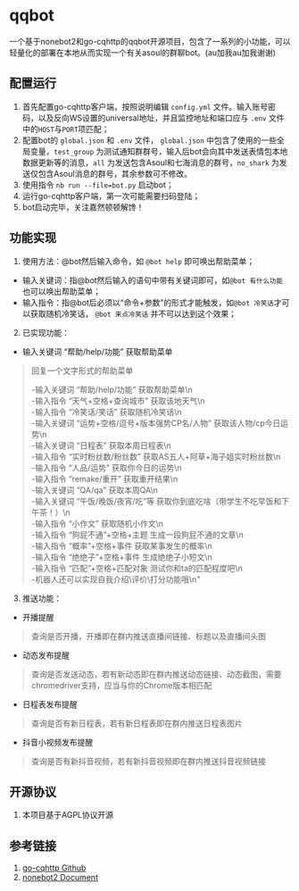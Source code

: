 # qqbot
一个基于nonebot2和go-cqhttp的qqbot开源项目，包含了一系列的小功能，可以轻量化的部署在本地从而实现一个有关asoul的群聊bot。(au加我au加我谢谢)


## 配置运行

1. 首先配置go-cqhttp客户端，按照说明编辑 `config.yml` 文件。输入账号密码，以及反向WS设置的universal地址，并且监控地址和端口应与 `.env` 文件中的`HOST`与`PORT`项匹配；
2. 配置bot的 `global.json` 和 `.env` 文件， `global.json` 中包含了使用的一些全局变量，`test_group` 为测试通知群群号，输入后bot会向其中发送表情包本地数据更新等的消息，`all` 为发送包含Asoul和七海消息的群号，`no_shark` 为发送仅包含Asoul消息的群号，其余参数可不修改。
3. 使用指令 `nb run --file=bot.py` 启动bot；
4. 运行go-cqhttp客户端，第一次可能需要扫码登陆；
5. bot启动完毕，关注嘉然顿顿解馋！

## 功能实现
1. 使用方法：@bot然后输入命令，如 `@bot help` 即可唤出帮助菜单；
- 输入关键词：指@bot然后输入的语句中带有关键词即可，如`@bot 有什么功能` 也可以唤出帮助菜单；
- 输入指令：指@bot后必须以“命令+参数”的形式才能触发，如`@bot 冷笑话`才可以获取随机冷笑话， `@bot 来点冷笑话` 并不可以达到这个效果；
2. 已实现功能：
  - 输入关键词 “帮助/help/功能” 获取帮助菜单
 > 回复一个文字形式的帮助菜单
 >
 > -输入关键词 “帮助/help/功能” 获取帮助菜单\n\
 > -输入指令   “天气+空格+查询城市” 获取该地天气\n\
 > -输入指令   “冷笑话/笑话” 获取随机冷笑话\n\
 > -输入关键词 “运势+空格/逗号+版本强势CP名/人物” 获取该人物/cp今日运势\n\
 > -输入关键词 “日程表” 获取本周日程表\n\
 > -输入指令   “实时粉丝数/粉丝数” 获取AS五人+阿草+海子姐实时粉丝数\n\
 > -输入指令   “人品/运势” 获取你今日的运势\n\
 > -输入指令   “remake/重开” 获取重开结果\n\
 > -输入关键词 “QA/qa” 获取本周QA\n\
 > -输入关键词 “午饭/晚饭/夜宵/吃”等 获取你到底吃啥（带学生不吃早饭和下午茶！）\n\
 > -输入指令   “小作文” 获取随机小作文\n\
 > -输入指令   “狗屁不通”+空格+主题 生成一段狗屁不通的文章\n\
 > -输入指令   “概率”+空格+事件 获取某事发生的概率\n\
 > -输入指令   “绝绝子”+空格+事件 生成绝绝子小短文\n\
 > -输入指令   “匹配”+空格+匹配对象 测试你和ta的匹配程度吧\n\
 > -机器人还可以实现自我介绍\评价\打分功能哦\n"
3. 推送功能：
  - 开播提醒
>  查询是否开播，开播即在群内推送直播间链接、标题以及直播间头图
  - 动态发布提醒
>  查询是否发送动态，若有新动态即在群内推送动态链接、动态截图，需要chromedriver支持，应当与你的Chrome版本相匹配
  - 日程表发布提醒
>  查询是否有新日程表，若有新日程表即在群内推送日程表图片
  - 抖音小视频发布提醒
>  查询是否有新抖音视频，若有新抖音视频即在群内推送抖音视频链接

## 开源协议
1. 本项目基于AGPL协议开源

## 参考链接
1. [go-cqhttp Github](https://github.com/Mrs4s/go-cqhttp)
2. [nonebot2 Document](https://v2.nonebot.dev/)

